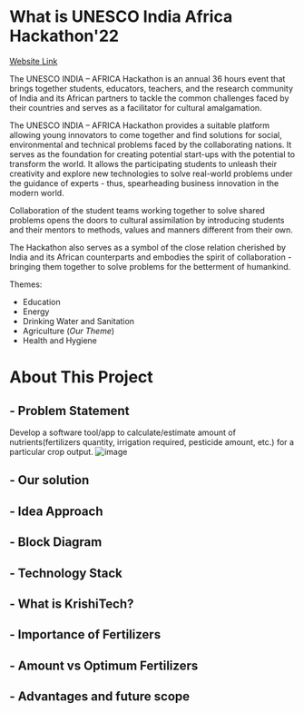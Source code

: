 # What is UNESCO India Africa Hackathon'22 #

[Website Link](https://uia.mic.gov.in/)

The UNESCO INDIA – AFRICA Hackathon is an annual 36 hours event that brings together students, educators, teachers, and the research community of India and its African partners to tackle the common challenges faced by their countries and serves as a facilitator for cultural amalgamation.

The UNESCO INDIA – AFRICA Hackathon provides a suitable platform allowing young innovators to come together and find solutions for social, environmental and technical problems faced by the collaborating nations. It serves as the foundation for creating potential start-ups with the potential to transform the world. It allows the participating students to unleash their creativity and explore new technologies to solve real-world problems under the guidance of experts - thus, spearheading business innovation in the modern world.

Collaboration of the student teams working together to solve shared problems opens the doors to cultural assimilation by introducing students and their mentors to methods, values and manners different from their own.

The Hackathon also serves as a symbol of the close relation cherished by India and its African counterparts and embodies the spirit of collaboration - bringing them together to solve problems for the betterment of humankind.

Themes: 
  * Education
  * Energy
  * Drinking Water and Sanitation
  * Agriculture (*Our Theme*)
  * Health and Hygiene
 
 # About This Project #
 
## - Problem Statement ##
Develop a software tool/app to calculate/estimate amount of nutrients(fertilizers quantity, irrigation required, pesticide amount, etc.) for a particular crop output.
![image](https://user-images.githubusercontent.com/80644106/204374195-31e6a0ff-1f5b-4863-b731-ec71ef5dbdcd.png)

## - Our solution ##

## - Idea Approach ##

## - Block Diagram ##

## - Technology Stack ##

## - What is KrishiTech? ##

## - Importance of Fertilizers ##

## - Amount vs Optimum Fertilizers ##

## - Advantages and future scope ##

